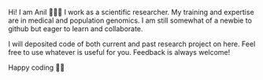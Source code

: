 Hi! I am Anil 🙋🏾‍♂️ I work as a scientific researcher. My training and expertise are in medical and population genomics.
I am still somewhat of a newbie to github but eager to learn and collaborate.

I will deposited code of both current and past research project on here.
Feel free to use whatever is useful for you. Feedback is always welcome!

Happy coding 🤘🏾
